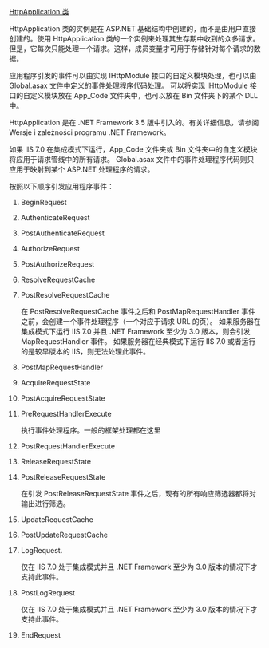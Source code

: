 ﻿[HttpApplication 类](https://msdn.microsoft.com/zh-cn/library/system.web.httpapplication(v=vs.110).aspx)


HttpApplication 类的实例是在 ASP.NET 基础结构中创建的，而不是由用户直接创建的。使用 HttpApplication 类的一个实例来处理其生存期中收到的众多请求。
但是，它每次只能处理一个请求。这样，成员变量才可用于存储针对每个请求的数据。

应用程序引发的事件可以由实现 IHttpModule 接口的自定义模块处理，也可以由 Global.asax 文件中定义的事件处理程序代码处理。
可以将实现 IHttpModule 接口的自定义模块放在 App_Code 文件夹中，也可以放在 Bin 文件夹下的某个 DLL 中。

HttpApplication 是在 .NET Framework 3.5 版中引入的。有关详细信息，请参阅Wersje i zależności programu .NET Framework。


如果 IIS 7.0 在集成模式下运行，App_Code 文件夹或 Bin 文件夹中的自定义模块将应用于请求管线中的所有请求。
Global.asax 文件中的事件处理程序代码则只应用于映射到某个 ASP.NET 处理程序的请求。
 

按照以下顺序引发应用程序事件：

1. BeginRequest


2. AuthenticateRequest


3. PostAuthenticateRequest


4. AuthorizeRequest


5. PostAuthorizeRequest


6. ResolveRequestCache


7. PostResolveRequestCache

    在 PostResolveRequestCache 事件之后和 PostMapRequestHandler 事件之前，会创建一个事件处理程序（一个对应于请求 URL 的页）。
    如果服务器在集成模式下运行 IIS 7.0 并且 .NET Framework 至少为 3.0 版本，则会引发 MapRequestHandler 事件。
    如果服务器在经典模式下运行 IIS 7.0 或者运行的是较早版本的 IIS，则无法处理此事件。


8. PostMapRequestHandler


9. AcquireRequestState


10. PostAcquireRequestState


11. PreRequestHandlerExecute

    执行事件处理程序。一般的框架处理都在这里


12. PostRequestHandlerExecute


13. ReleaseRequestState


14. PostReleaseRequestState

    在引发 PostReleaseRequestState 事件之后，现有的所有响应筛选器都将对输出进行筛选。


15. UpdateRequestCache


16. PostUpdateRequestCache


17. LogRequest.

    仅在 IIS 7.0 处于集成模式并且 .NET Framework 至少为 3.0 版本的情况下才支持此事件。


18. PostLogRequest

    仅在 IIS 7.0 处于集成模式并且 .NET Framework 至少为 3.0 版本的情况下才支持此事件。


19. EndRequest

